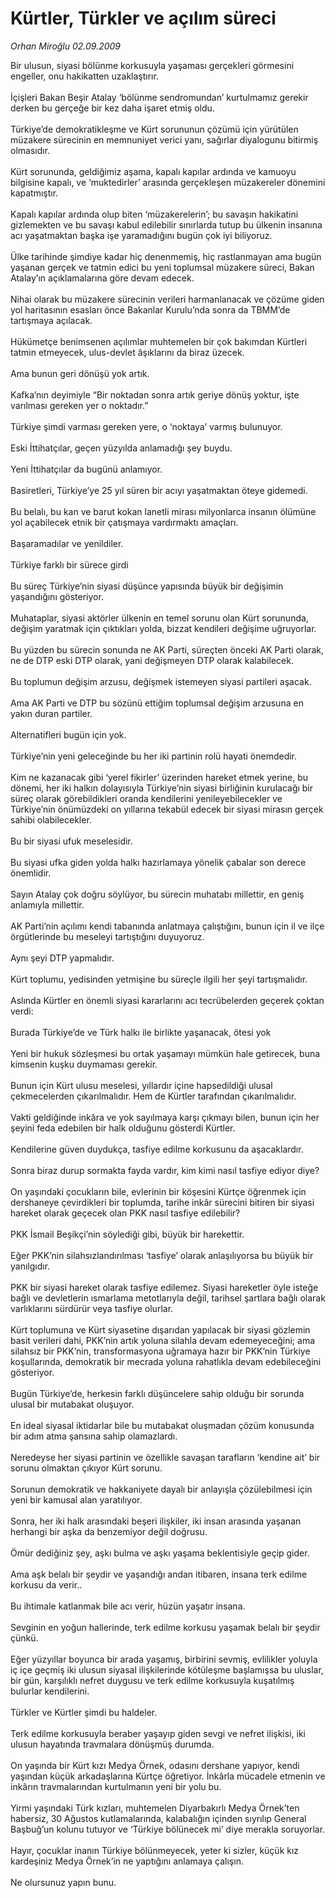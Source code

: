 # Kürtler, Türkler ve açılım süreci

*Orhan Miroğlu 02.09.2009*

<div class="taraf_structure_2col_1zq">
<div class="margen_n">



 <p>Bir ulusun, siyasi bölünme korkusuyla yaşaması gerçekleri görmesini engeller, onu hakikatten uzaklaştırır. <br/><br/>İçişleri Bakan Beşir Atalay ‘bölünme sendromundan’ kurtulmamız gerekir derken bu gerçeğe bir kez daha işaret etmiş oldu. <br/><br/>Türkiye’de demokratikleşme ve Kürt sorununun çözümü için yürütülen müzakere sürecinin en memnuniyet verici yanı, sağırlar diyalogunu bitirmiş olmasıdır. <br/><br/>Kürt sorununda, geldiğimiz aşama, kapalı kapılar ardında ve kamuoyu bilgisine kapalı, ve ‘muktedirler’ arasında gerçekleşen müzakereler dönemini kapatmıştır. <br/><br/>Kapalı kapılar ardında olup biten ‘müzakerelerin’; bu savaşın hakikatini gizlemekten ve bu savaşı kabul edilebilir sınırlarda tutup bu ülkenin insanına acı yaşatmaktan başka işe yaramadığını bugün çok iyi biliyoruz. <br/><br/>Ülke tarihinde şimdiye kadar hiç denenmemiş, hiç rastlanmayan ama bugün yaşanan gerçek ve tatmin edici bu yeni toplumsal müzakere süreci, Bakan Atalay’ın açıklamalarına göre devam edecek. <br/><br/>Nihai olarak bu müzakere sürecinin verileri harmanlanacak ve çözüme giden yol haritasının esasları önce Bakanlar Kurulu’nda sonra da TBMM’de tartışmaya açılacak. <br/><br/>Hükümetçe benimsenen açılımlar muhtemelen bir çok bakımdan Kürtleri tatmin etmeyecek, ulus-devlet âşıklarını da biraz üzecek. <br/><br/>Ama bunun geri dönüşü yok artık. <br/><br/>Kafka’nın deyimiyle “Bir noktadan sonra artık geriye dönüş yoktur, işte varılması gereken yer o noktadır.” <br/><br/>Türkiye şimdi varması gereken yere, o ‘noktaya’ varmış bulunuyor. <br/><br/>Eski İttihatçılar, geçen yüzyılda anlamadığı şey buydu. <br/><br/>Yeni İttihatçılar da bugünü anlamıyor. <br/><br/>Basiretleri, Türkiye’ye 25 yıl süren bir acıyı yaşatmaktan öteye gidemedi. <br/><br/>Bu belalı, bu kan ve barut kokan lanetli mirası milyonlarca insanın ölümüne yol açabilecek etnik bir çatışmaya vardırmaktı amaçları. <br/><br/>Başaramadılar ve yenildiler. <br/><br/>Türkiye farklı bir sürece girdi <br/><br/>Bu süreç Türkiye’nin siyasi düşünce yapısında büyük bir değişimin yaşandığını gösteriyor. <br/><br/>Muhataplar, siyasi aktörler ülkenin en temel sorunu olan Kürt sorununda, değişim yaratmak için çıktıkları yolda, bizzat kendileri değişime uğruyorlar. <br/><br/>Bu yüzden bu sürecin sonunda ne AK Parti, süreçten önceki AK Parti olarak, ne de DTP eski DTP olarak, yani değişmeyen DTP olarak kalabilecek. <br/><br/>Bu toplumun değişim arzusu, değişmek istemeyen siyasi partileri aşacak. <br/><br/>Ama AK Parti ve DTP bu sözünü ettiğim toplumsal değişim arzusuna en yakın duran partiler. <br/><br/>Alternatifleri bugün için yok. <br/><br/>Türkiye’nin yeni geleceğinde bu her iki partinin rolü hayati önemdedir. <br/><br/>Kim ne kazanacak gibi ‘yerel fikirler’ üzerinden hareket etmek yerine, bu dönemi, her iki halkın dolayısıyla Türkiye’nin siyasi birliğinin kurulacağı bir süreç olarak görebildikleri oranda kendilerini yenileyebilecekler ve Türkiye’nin önümüzdeki on yıllarına tekabül edecek bir siyasi mirasın gerçek sahibi olabilecekler. <br/><br/>Bu bir siyasi ufuk meselesidir. <br/><br/>Bu siyasi ufka giden yolda halkı hazırlamaya yönelik çabalar son derece önemlidir. <br/><br/>Sayın Atalay çok doğru söylüyor, bu sürecin muhatabı millettir, en geniş anlamıyla millettir. <br/><br/>AK Parti’nin açılımı kendi tabanında anlatmaya çalıştığını, bunun için il ve ilçe örgütlerinde bu meseleyi tartıştığını duyuyoruz. <br/><br/>Aynı şeyi DTP yapmalıdır. <br/><br/>Kürt toplumu, yedisinden yetmişine bu süreçle ilgili her şeyi tartışmalıdır. <br/><br/>Aslında Kürtler en önemli siyasi kararlarını acı tecrübelerden geçerek çoktan verdi: <br/><br/>Burada Türkiye’de ve Türk halkı ile birlikte yaşanacak, ötesi yok <br/><br/>Yeni bir hukuk sözleşmesi bu ortak yaşamayı mümkün hale getirecek, buna kimsenin kuşku duymaması gerekir. <br/><br/>Bunun için Kürt ulusu meselesi, yıllardır içine hapsedildiği ulusal çekmecelerden çıkarılmalıdır. Hem de Kürtler tarafından çıkarılmalıdır. <br/><br/>Vakti geldiğinde inkâra ve yok sayılmaya karşı çıkmayı bilen, bunun için her şeyini feda edebilen bir halk olduğunu gösterdi Kürtler. <br/><br/>Kendilerine güven duydukça, tasfiye edilme korkusunu da aşacaklardır. <br/><br/>Sonra biraz durup sormakta fayda vardır, kim kimi nasıl tasfiye ediyor diye? <br/><br/>On yaşındaki çocukların bile, evlerinin bir köşesini Kürtçe öğrenmek için dershaneye çevirdikleri bir toplumda, tarihe inkâr sürecini bitiren bir siyasi hareket olarak geçecek olan PKK nasıl tasfiye edilebilir? <br/><br/>PKK İsmail Beşikçi’nin söylediği gibi, büyük bir harekettir. <br/><br/>Eğer PKK’nin silahsızlandırılması ‘tasfiye’ olarak anlaşılıyorsa bu büyük bir yanılgıdır. <br/><br/>PKK bir siyasi hareket olarak tasfiye edilemez. Siyasi hareketler öyle isteğe bağlı ve devletlerin ısmarlama metotlarıyla değil, tarihsel şartlara bağlı olarak varlıklarını sürdürür veya tasfiye olurlar. <br/><br/>Kürt toplumuna ve Kürt siyasetine dışarıdan yapılacak bir siyasi gözlemin basit verileri dahi, PKK’nin artık yoluna silahla devam edemeyeceğini; ama silahsız bir PKK’nin, transformasyona uğramaya hazır bir PKK’nin Türkiye koşullarında, demokratik bir mecrada yoluna rahatlıkla devam edebileceğini gösteriyor. <br/><br/>Bugün Türkiye’de, herkesin farklı düşüncelere sahip olduğu bir sorunda ulusal bir mutabakat oluşuyor. <br/><br/>En ideal siyasal iktidarlar bile bu mutabakat oluşmadan çözüm konusunda bir adım atma şansına sahip olamazlardı. <br/><br/>Neredeyse her siyasi partinin ve özellikle savaşan tarafların ‘kendine ait’ bir sorunu olmaktan çıkıyor Kürt sorunu. <br/><br/>Sorunun demokratik ve hakkaniyete dayalı bir anlayışla çözülebilmesi için yeni bir kamusal alan yaratılıyor. <br/><br/>Sonra, her iki halk arasındaki beşeri ilişkiler, iki insan arasında yaşanan herhangi bir aşka da benzemiyor değil doğrusu. <br/><br/>Ömür dediğiniz şey, aşkı bulma ve aşkı yaşama beklentisiyle geçip gider. <br/><br/>Ama aşk belalı bir şeydir ve yaşandığı andan itibaren, insana terk edilme korkusu da verir.. <br/><br/>Bu ihtimale katlanmak bile acı verir, hüzün yaşatır insana. <br/><br/>Sevginin en yoğun hallerinde, terk edilme korkusu yaşamak belalı bir şeydir çünkü. <br/><br/>Eğer yüzyıllar boyunca bir arada yaşamış, birbirini sevmiş, evlilikler yoluyla iç içe geçmiş iki ulusun siyasal ilişkilerinde kötüleşme başlamışsa bu uluslar, bir gün, karşılıklı nefret duygusu ve terk edilme korkusuyla kuşatılmış bulurlar kendilerini. <br/><br/>Türkler ve Kürtler şimdi bu haldeler. <br/><br/>Terk edilme korkusuyla beraber yaşayıp giden sevgi ve nefret ilişkisi, iki ulusun hayatında travmalara dönüşmüş durumda. <br/><br/>On yaşında bir Kürt kızı Medya Örnek, odasını dershane yapıyor, kendi yaşından küçük arkadaşlarına Kürtçe öğretiyor. İnkârla mücadele etmenin ve inkârın travmalarından kurtulmanın yeni bir yolu bu. <br/><br/>Yirmi yaşındaki Türk kızları, muhtemelen Diyarbakırlı Medya Örnek’ten habersiz, 30 Ağustos kutlamalarında, kalabalığın içinden sıyrılıp General Başbuğ’un kolunu tutuyor ve ‘Türkiye bölünecek mi’ diye merakla soruyorlar. <br/><br/>Hayır, çocuklar inanın Türkiye bölünmeyecek, yeter ki sizler, küçük kız kardeşiniz Medya Örnek’in ne yaptığını anlamaya çalışın. <br/><br/>Ne olursunuz yapın bunu.</p>
<br/>
<br/>
<br/>



<br/>


<div id="taraf_not">
</div>

</div>


</div>
